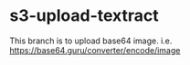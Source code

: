 # s3-upload-textract

This branch is to upload base64 image.
i.e. https://base64.guru/converter/encode/image
